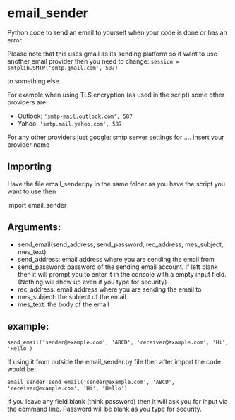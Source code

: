# email_sender
Python code to send an email to yourself when your code is done or has an error.

Please note that this uses gmail as its sending platform so if want to use another email provider then you need to change:
`session = smtplib.SMTP('smtp.gmail.com', 587)`

to something else.

For example when using TLS encryption (as used in the script) some other providers are: 

* Outlook:  `'smtp-mail.outlook.com', 587`
* Yahoo:    `'smtp.mail.yahoo.com', 587`

For any other providers just google: smtp server settings for .... insert your provider name

## Importing
Have the file email_sender.py in the same folder as you have the script you want to use then

import email_sender

## Arguments:
* send_email(send_address, send_password, rec_address, mes_subject, mes_text)
* send_address: email address where you are sending the email from
* send_password: password of the sending email account. If left blank then it will prompt you to enter it in the console with a empty input field. (Nothing will show up even if you type for security)
* rec_address: email address where you are sending the email to
* mes_subject: the subject of the email
* mes_text: the body of the email

## example:
`send_email('sender@example.com', 'ABCD', 'receiver@example.com', 'Hi', 'Hello')`

If using it from outside the email_sender.py file then after import the code would be:

`email_sender.send_email('sender@example.com', 'ABCD', 'receiver@example.com', 'Hi', 'Hello')`

If you leave any field blank (think password) then it will ask you for input via the command line. Password will be blank as you type for security.
